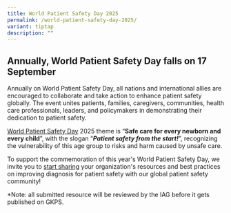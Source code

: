 ```yaml
---
title: World Patient Safety Day 2025
permalink: /world-patient-safety-day-2025/
variant: tiptap
description: ""
---
```

<h2>Annually, World Patient Safety Day falls on 17 September</h2>
<p>Annually on World Patient Safety Day, all nations and international allies
are encouraged to collaborate and take action to enhance patient safety
globally. The event unites patients, families, caregivers, communities,
health care professionals, leaders, and policymakers in demonstrating their
dedication to patient safety.</p>
<p><a href="https://asia-southeast1-menlo-inspect.menlosecurity.com/https://www.who.int/news-room/events/detail/2025/09/17/default-calendar/world-patient-safety-day--17-september-2025--patient-safety-from-the-start" rel="noopener noreferrer nofollow" target="_blank">World Patient Safety Day</a> 2025
theme is “<strong>Safe care for every newborn and every child</strong>”,
with the slogan “<strong><em>Patient safety from the start!</em></strong>”,
recognizing the vulnerability of this age group to risks and harm caused
by unsafe care.</p>
<p>To support the commemoration of this year's World Patient Safety Day,
we invite you to <a href="https://form.gov.sg/67f5eaf5ac6e19d2691a997b" rel="noopener nofollow" target="_blank">start sharing</a> your
organization's resources and best practices on improving diagnosis for
patient safety with our global patient safety community!</p>
<p>*Note: all submitted resource will be reviewed by the IAG before it gets
published on GKPS.</p>